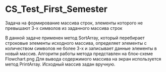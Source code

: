 # CS_Test_First_Semester
Задача на формирование массива строк, элементы которого не превышают 3-х символов из заданного массива строк

В данной задаче применен метод SortArray, который перебирает строковые элементы исходного массива, определяет элементы с количеством символов не более 3-х и записывает данные элементы в новый массив. Алгоритм работы метода представлен на блок-схеме Flowchart.png 
Для вывода содержимого массива на экран используется метод PrintArray.
Исходный массив задан вручную.

